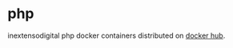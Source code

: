 # php

inextensodigital php docker containers distributed on [docker hub](https://hub.docker.com/r/inextensodigital/php/tags/).
